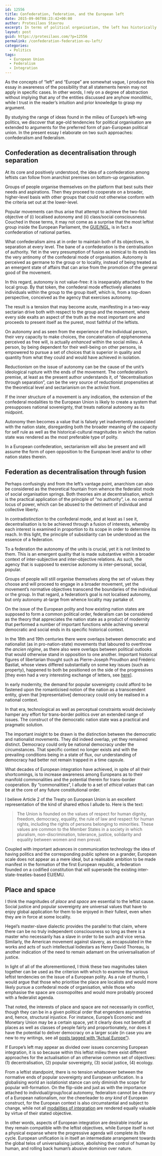 ```yaml
---
id: 12556
title: Confederation, federation, and the European left
date: 2015-09-06T08:23:42+00:00
author: Protesilaos Stavrou
excerpt: In terms of political organisation, the left has historically fostered both confederalist and federalist tendencies. A confederation seeks to create a decentralised political order through the separation of interests, while a federation pursues the end of decentralisation through the fusion of interests. The analysis herein is mostly theoretical, with direct reference to the European Union.
layout: post
guid: https://protesilaos.com/?p=12556
permalink: /confederation-federation-eu-left/
categories:
  - Politics
tags:
  - European Union
  - Federalism
  - Integration
---
```

As the concepts of “left” and “Europe” are somewhat vague, I produce this essay in awareness of the possibility that all statements herein may not apply in specific cases. In other words, I rely on a degree of abstraction without implying that any of the entities discussed are anyhow monolithic, while I trust in the reader’s intuition and prior knowledge to grasp my argument.

By studying the range of ideas found in the milieu of Europe’s left-wing politics, we discover that age-old tendencies for political organisation are extended to arguments for the preferred form of pan-European political union. In the present essay I elaborate on two such approaches: confederalism and federalism.

## Confederation as decentralisation through separation

At its core and positively understood, the idea of a confederation among leftists can follow from anarchist premises on bottom-up organisation.

Groups of people organise themselves on the platform that best suits their needs and aspirations. Then they proceed to cooperate on a broader, higher-level basis with other groups that could not otherwise conform with the criteria set out at the lower-level.

Popular movements can thus arise that attempt to achieve the two-fold objective of (i) localised autonomy and (ii) class/social consciousness. Couched in those terms, it may not come as a surprise that the most leftist group inside the European Parliament, the <a href="http://www.guengl.eu/" target="_blank">GUE/NGL</a>, is in fact a confederation of national parties.

What confederalism aims at in order to maintain both of its objectives, is separation at every level. The bane of a confederation is the centralisation of authority. Yet in the very presumption of fusion as inimical to its ends lies the very antinomy of the confederal mode of organisation. Autonomy is perceived as germane to the group or to locality, instead of being treated as an emergent state of affairs that can arise from the promotion of the general good of the movement.

In this regard, autonomy is not value-free: it is inseparably attached to the local group. By that token, the confederal mode effectively alienates individuals within the group to the group itself, which is, from a top-down perspective, conceived as the agency that exercises autonomy.

The result is a tension that may become acute, manifesting in a two-way sectarian drive both with respect to the group and the movement, where every side exalts an aspect of the truth as the most important one and proceeds to present itself as the purest, most faithful of the leftists.

On autonomy and as seen from the experience of the individual person, their very capacity to make choices, the concatenation of epiphenomena perceived as free will, is actually _enhanced_ within the social milieu. A person, by being dependent for their well-being on other persons, is empowered to pursue a set of choices that is superior in quality and quantity from what they could and would have achieved in isolation.

Reductionism on the issue of autonomy can be the cause of the unit’s ideological rupture with the ends of the movement. The confederation’s premise, at least as the present author understands it, of “decentralisation through separation”, can be the very source of reductionist propensities at the theoretical level and sectarianism on the activist front.

If the inner structure of a movement is any indication, the extension of the confederal modalities to the European Union is likely to create a system that presupposes national sovereignty, that treats national autonomy as its midpoint.

Autonomy then becomes a value that is falsely yet inadvertently associated with the nation state, disregarding both the broader meaning of the capacity for self rule as well as the historical-cultural magnitudes in which the nation state was rendered as the most preferable type of polity.

In a European confederation, sectarianism will also be present and will assume the form of open opposition to the European level and/or to other nation states therein.

## Federation as decentralisation through fusion

Perhaps confusingly and from the left&#8217;s vantage point, anarchism can also be considered as the theoretical fountain from whence the federalist mode of social organisation springs. Both theories aim at decentralisation, which is the practical application of the principle of “no authority”, i.e. no central locus of power, which can be abused to the detriment of individual and collective liberty.

In contradistinction to the confederal mode, and at least as I see it, decentralisation is to be achieved through a fusion of interests, whereby each interest is examined in proportion to its scope in order to determine its reach. In this light, the principle of subsidiarity can be understood as the essence of a federation.

To a federation the autonomy of the units is crucial, yet it is not limited to them. This is an emergent quality that is made substantive within a broader context of inter-subjective and inter-objective relations. As such, the agency that is supposed to exercise autonomy is inter-personal, social, popular.

Groups of people will still organise themselves along the set of values they choose and will proceed to engage in a broader movement, yet the movement’s normative objectives transcend the boundaries of the individual or the group. In that regard, a federation’s goal is not localised autonomy, but only autonomy at-large from whence locality may partake of.

On the issue of the European polity and how existing nation states are supposed to form a common political order, federalism can be considered as the theory that appreciates the nation state as a product of modernity that performed a number of important functions while achieving several democratic and social ends in its specific historical context.

In the 18th and 19th centuries there were overlaps between democratic and nationalist (as in pro-nation-state) movements that laboured to overthrow the _ancien régime_, as there also were overlaps between political outlooks that would otherwise stand in opposition to one another. Important historical figures of libertarian thought such as Pierre-Joseph Proudhon and Frédéric Bastiat, whose views differed substantially on some key issues (such as property), happened to both be positioned on the side of the progressives [they even had a very interesting exchange of letters, see <a href="http://distro.libertarianleft.org/for/anarchist-classics-series/free-money-a-debate-on-capital-interest-and-free-credit/?referredby=c4ss.org" target="_blank">here</a>].

In early modernity, the demand for popular sovereignty could afford to be fastened upon the romanticised notion of the nation as a transcendent entity, given that [representative] democracy could only be realised in a national context.

In that era, technological as well as perceptual constraints would decisively hamper any effort for trans-border politics over an extended range of issues. The construct of the democratic nation state was a practical and pragmatic solution.

The important insight to be drawn is the distinction between the democratic and nationalist movements. They did indeed overlap, yet they remained distinct. Democracy could only be national democracy under the circumstances. That specific context no longer exists and with the prevailing conditions being in a state of flux, our understanding of democracy had better not remain trapped in a time capsule.

What decades of European integration have achieved, in spite of all their shortcomings, is to increase awareness among Europeans as to their manifold commonalities and the potential therein for trans-border cooperation. By “commonalities”, I allude to a set of _ethical values_ that can be at the core of any future constitutional order.

I believe Article 2 of the Treaty on European Union is an excellent representation of the kind of shared ethos I allude to. Here is the text:

> The Union is founded on the values of respect for human dignity, freedom, democracy, equality, the rule of law and respect for human rights, including the rights of persons belonging to minorities. These values are common to the Member States in a society in which pluralism, non-discrimination, tolerance, justice, solidarity and equality between women and men prevail.

Coupled with important advances in communication technology the idea of having politics and the corresponding public sphere on a grander, European scale does not appear as a mere ideal, but a realisable ambition to be made manifest in the formation of the first European republic, a federation founded on a codified constitution that will supersede the existing inter-state-treaties-based EU/EMU.

## Place and space

I think the magnitudes of _place_ and _space_ are essential to the leftist cause. Social justice and popular sovereignty are universal values that have to enjoy global application for them to be enjoyed in their fullest, even when they are in force at some locality.

Hegel’s master-slave dialectic provides the parallel to that claim, where there can be no truly independent consciousness so long as there is a master who necessarily has a slave in order to be such and vice versa. Similarly, the American movement against slavery, as encapsulated in the works and acts of such intellectual lodestars as Henry David Thoreau, is another indication of the need to remain adamant on the universalisation of justice.

In light of all of the aforementioned, I think these two magnitudes taken together can be used as the criterion with which to examine the various leftist tendencies on the issue of a European polity. As a rule of thumb, I would argue that those who prioritise the place are localists and would more likely pursue a confederal mode of organisation, while those who emphasise the space are cosmopolites and would more probably proceed with a federalist agenda.

That noted, the interests of place and space are not necessarily in conflict, though they can be in a given political order that engenders asymmetries and, hence, structural injustice. For instance, Europe’s Economic and Monetary Union may be a certain space, yet it clearly does not benefit all places as well as classes of people fairly and proportionately, nor does it have the potential to deliver democracy on a larger scale (in case you are new to my writings, see all [posts tagged with “Actual Europe”](https://protesilaos.com/tag/actual-europe/)).

If Europe’s left may appear as divided over issues concerning European integration, it is so because within this leftist milieu there exist different approaches for the actualisation of an otherwise common set of objectives: (1) decentralisation, (2) popular sovereignty, (3) social justice, (4) ecology.

From a leftist standpoint, there is no tension whatsoever between the normative ends of popular sovereignty and European unification. In a globalising world an isolationist stance can only diminish the scope for popular will-formation. On the flip-side and just as with the importance attached to individual/group/local autonomy, federalism cannot be a theory of a European nationalism, nor the cheerleader to _any kind_ of European construct, for the European context is also circumstantial and subject to change, while not all [modalities of integration](https://protesilaos.com/modality-european-federalism/) are rendered equally valuable by virtue of their stated objective.

In other words, aspects of European integration are desirable insofar as they remain compatible with the leftist objectives, while Europe itself is not a physical expanse where the progressive agenda will complete its life cycle. European unification is in itself an intermediate arrangement towards the global telos of universalising justice, abolishing the control of human by human, and rolling back human’s abusive dominion over nature.